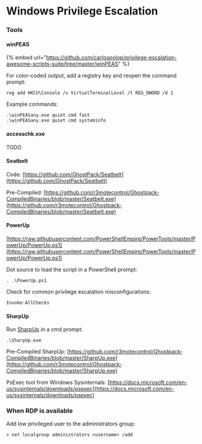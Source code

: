 # Windows Privilege Escalation

### Tools

#### winPEAS

{% embed url="https://github.com/carlospolop/privilege-escalation-awesome-scripts-suite/tree/master/winPEAS" %}

For color-coded output, add a registry key and reopen the command prompt:

```text
reg add HKCU\Console /v VirtualTerminalLevel /t REG_DWORD /d 1
```

Example commands:

```text
.\winPEASany.exe quiet cmd fast
.\winPEASany.exe quiet cmd systeminfo
```

#### accesschk.exe

TODO

#### Seatbelt

Code: [https://github.com/GhostPack/Seatbelt](https://github.com/GhostPack/Seatbelt)

Pre-Compiled: [https://github.com/r3motecontrol/Ghostpack-CompiledBinaries/blob/master/Seatbelt.exe](https://github.com/r3motecontrol/Ghostpack-CompiledBinaries/blob/master/Seatbelt.exe)

#### PowerUp

 [https://raw.githubusercontent.com/PowerShellEmpire/PowerTools/master/PowerUp/PowerUp.ps1](https://raw.githubusercontent.com/PowerShellEmpire/PowerTools/master/PowerUp/PowerUp.ps1)

Dot source to load the script in a PowerShell prompt:

```text
. .\PowerUp.ps1
```

Check for common privilege escalation misconfigurations:

```text
Invoke-AllChecks
```

#### SharpUp

Run [SharpUp](https://github.com/GhostPack/SharpUp) in a cmd prompt:

```text
.\SharpUp.exe
```

Pre-Compiled SharpUp: [https://github.com/r3motecontrol/Ghostpack-CompiledBinaries/blob/master/SharpUp.exe](https://github.com/r3motecontrol/Ghostpack-CompiledBinaries/blob/master/SharpUp.exe)

PsExec tool from Windows Sysinternals: [https://docs.microsoft.com/en-us/sysinternals/downloads/psexec](https://docs.microsoft.com/en-us/sysinternals/downloads/psexec)

### When RDP is available

Add low privileged user to the administrators group:

```text
> net localgroup administrators <username> /add
```

